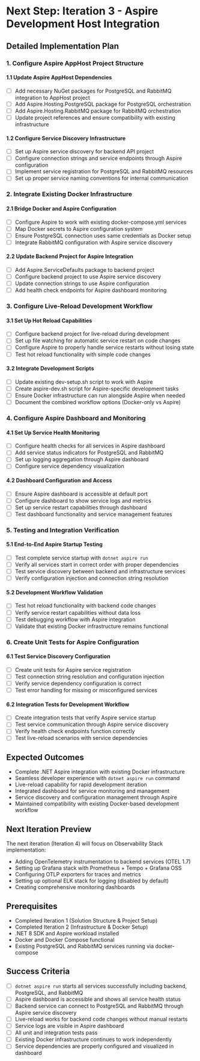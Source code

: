 # Next Step: Iteration 3 - Aspire Development Host Integration

## Detailed Implementation Plan

### 1. Configure Aspire AppHost Project Structure

#### 1.1 Update Aspire AppHost Dependencies
- [ ] Add necessary NuGet packages for PostgreSQL and RabbitMQ integration to AppHost project
- [ ] Add Aspire.Hosting.PostgreSQL package for PostgreSQL orchestration
- [ ] Add Aspire.Hosting.RabbitMQ package for RabbitMQ orchestration  
- [ ] Update project references and ensure compatibility with existing infrastructure

#### 1.2 Configure Service Discovery Infrastructure
- [ ] Set up Aspire service discovery for backend API project
- [ ] Configure connection strings and service endpoints through Aspire configuration
- [ ] Implement service registration for PostgreSQL and RabbitMQ resources
- [ ] Set up proper service naming conventions for internal communication

### 2. Integrate Existing Docker Infrastructure

#### 2.1 Bridge Docker and Aspire Configuration
- [ ] Configure Aspire to work with existing docker-compose.yml services
- [ ] Map Docker secrets to Aspire configuration system
- [ ] Ensure PostgreSQL connection uses same credentials as Docker setup
- [ ] Integrate RabbitMQ configuration with Aspire service discovery

#### 2.2 Update Backend Project for Aspire Integration
- [ ] Add Aspire.ServiceDefaults package to backend project
- [ ] Configure backend project to use Aspire service discovery
- [ ] Update connection strings to use Aspire configuration
- [ ] Add health check endpoints for Aspire dashboard monitoring

### 3. Configure Live-Reload Development Workflow

#### 3.1 Set Up Hot Reload Capabilities
- [ ] Configure backend project for live-reload during development
- [ ] Set up file watching for automatic service restart on code changes
- [ ] Configure Aspire to properly handle service restarts without losing state
- [ ] Test hot reload functionality with simple code changes

#### 3.2 Integrate Development Scripts
- [ ] Update existing dev-setup.sh script to work with Aspire
- [ ] Create aspire-dev.sh script for Aspire-specific development tasks
- [ ] Ensure Docker infrastructure can run alongside Aspire when needed
- [ ] Document the combined workflow options (Docker-only vs Aspire)

### 4. Configure Aspire Dashboard and Monitoring

#### 4.1 Set Up Service Health Monitoring
- [ ] Configure health checks for all services in Aspire dashboard
- [ ] Add service status indicators for PostgreSQL and RabbitMQ
- [ ] Set up logging aggregation through Aspire dashboard
- [ ] Configure service dependency visualization

#### 4.2 Dashboard Configuration and Access
- [ ] Ensure Aspire dashboard is accessible at default port
- [ ] Configure dashboard to show service logs and metrics
- [ ] Set up service restart capabilities through dashboard
- [ ] Test dashboard functionality and service management features

### 5. Testing and Integration Verification

#### 5.1 End-to-End Aspire Startup Testing
- [ ] Test complete service startup with `dotnet aspire run`
- [ ] Verify all services start in correct order with proper dependencies
- [ ] Test service discovery between backend and infrastructure services
- [ ] Verify configuration injection and connection string resolution

#### 5.2 Development Workflow Validation
- [ ] Test hot reload functionality with backend code changes
- [ ] Verify service restart capabilities without data loss
- [ ] Test debugging workflow with Aspire integration
- [ ] Validate that existing Docker infrastructure remains functional

### 6. Create Unit Tests for Aspire Configuration

#### 6.1 Test Service Discovery Configuration
- [ ] Create unit tests for Aspire service registration
- [ ] Test connection string resolution and configuration injection
- [ ] Verify service dependency configuration is correct
- [ ] Test error handling for missing or misconfigured services

#### 6.2 Integration Tests for Development Workflow  
- [ ] Create integration tests that verify Aspire service startup
- [ ] Test service communication through Aspire service discovery
- [ ] Verify health check endpoints function correctly
- [ ] Test live-reload scenarios with service dependencies

## Expected Outcomes

- Complete .NET Aspire integration with existing Docker infrastructure
- Seamless developer experience with `dotnet aspire run` command
- Live-reload capability for rapid development iteration
- Integrated dashboard for service monitoring and management
- Service discovery and configuration management through Aspire
- Maintained compatibility with existing Docker-based development workflow

## Next Iteration Preview

The next iteration (Iteration 4) will focus on Observability Stack implementation:
- Adding OpenTelemetry instrumentation to backend services (OTEL 1.7)
- Setting up Grafana stack with Prometheus + Tempo + Grafana OSS
- Configuring OTLP exporters for traces and metrics
- Setting up optional ELK stack for logging (disabled by default)
- Creating comprehensive monitoring dashboards

## Prerequisites

- Completed Iteration 1 (Solution Structure & Project Setup)  
- Completed Iteration 2 (Infrastructure & Docker Setup)
- .NET 8 SDK and Aspire workload installed
- Docker and Docker Compose functional
- Existing PostgreSQL and RabbitMQ services running via docker-compose

## Success Criteria

- [ ] `dotnet aspire run` starts all services successfully including backend, PostgreSQL, and RabbitMQ
- [ ] Aspire dashboard is accessible and shows all service health status
- [ ] Backend service can connect to PostgreSQL and RabbitMQ through Aspire service discovery
- [ ] Live-reload works for backend code changes without manual restarts
- [ ] Service logs are visible in Aspire dashboard
- [ ] All unit and integration tests pass
- [ ] Existing Docker infrastructure continues to work independently
- [ ] Service dependencies are properly configured and visualized in dashboard